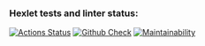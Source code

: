 ### Hexlet tests and linter status:
[![Actions Status](https://github.com/dmitry1178/frontend-project-11/workflows/hexlet-check/badge.svg)](https://github.com/dmitry1178/frontend-project-11/actions)
[![Github Check](https://github.com/dmitry1178/frontend-project-11/actions/workflows/actions.yml/badge.svg)](https://github.com/dmitry1178/frontend-project-11/actions/workflows/actions.yml)
[![Maintainability](https://api.codeclimate.com/v1/badges/5d312826880cfba98a0c/maintainability)](https://codeclimate.com/github/dmitry1178/frontend-project-11/maintainability)